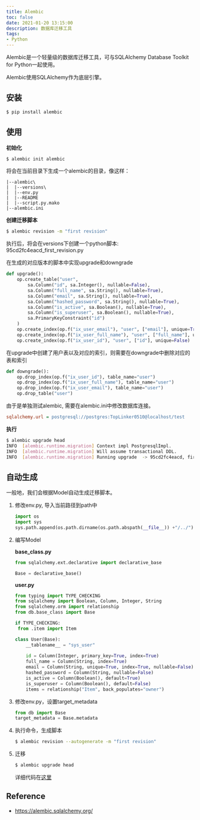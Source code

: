 ```yaml
---
title: Alembic
toc: false
date: 2021-01-20 13:15:00
description: 数据库迁移工具
tags:
- Python
---
```


Alembic是一个轻量级的数据库迁移工具，可与SQLAlchemy Database Toolkit for Python一起使用。

Alembic使用SQLAlchemy作为底层引擎。

## 安装

```bash
$ pip install alembic
```

## 使用

**初始化**

```bash
$ alembic init alembic
```

将会在当前目录下生成一个alembic的目录，像这样：

```
|--alembic\
|  |--versions\
|  |--env.py
|  |--README
|  |--script.py.mako
|--alembic.ini
```

**创建迁移脚本**

```bash
$ alembic revision -m "first revision"
```

执行后，将会在versions下创建一个python脚本: 95cd2fc4eacd_first_revision.py

在生成的对应版本的脚本中实现upgrade和downgrade

```python
def upgrade():
    op.create_table("user",
        sa.Column("id", sa.Integer(), nullable=False),
        sa.Column("full_name", sa.String(), nullable=True),
        sa.Column("email", sa.String(), nullable=True),
        sa.Column("hashed_password", sa.String(), nullable=True),
        sa.Column("is_active", sa.Boolean(), nullable=True),
        sa.Column("is_superuser", sa.Boolean(), nullable=True),
        sa.PrimaryKeyConstraint("id")
    )
    op.create_index(op.f("ix_user_email"), "user", ["email"], unique=True)
    op.create_index(op.f("ix_user_full_name"), "user", ["full_name"], unique=False)
    op.create_index(op.f("ix_user_id"), "user", ["id"], unique=False)
```

在upgrade中创建了用户表以及对应的索引，则需要在downgrade中删除对应的表和索引

```python
def downgrade():
    op.drop_index(op.f("ix_user_id"), table_name="user")
    op.drop_index(op.f("ix_user_full_name"), table_name="user")
    op.drop_index(op.f("ix_user_email"), table_name="user")
    op.drop_table("user")
```

由于是单独测试alembic, 需要在alembic.ini中修改数据库连接。

```ini
sqlalchemy.url = postgresql://postgres:TopLinker0510@localhost/test
```

**执行**

```bash
$ alembic upgrade head
INFO  [alembic.runtime.migration] Context impl PostgresqlImpl.
INFO  [alembic.runtime.migration] Will assume transactional DDL.
INFO  [alembic.runtime.migration] Running upgrade  -> 95cd2fc4eacd, first revision
```

## 自动生成

一般地，我们会根据Model自动生成迁移脚本。

1. 修改env.py, 导入当前路径到path中

   ```python
   import os
   import sys
   sys.path.append(os.path.dirname(os.path.abspath(__file__)) +"/../")
   ```

2. 编写Model

   **base_class.py**

   ```python
   from sqlalchemy.ext.declarative import declarative_base
   
   Base = declarative_base()
   ```
   
   **user.py**
   
   ```python
   from typing import TYPE_CHECKING
   from sqlalchemy import Boolean, Column, Integer, String
   from sqlalchemy.orm import relationship
   from db.base_class import Base

   if TYPE_CHECKING:
    from .item import Item
   
   class User(Base):
       __tablename__ = "sys_user"
       
       id = Column(Integer, primary_key=True, index=True)
       full_name = Column(String, index=True)
       email = Column(String, unique=True, index=True, nullable=False)
       hashed_password = Column(String, nullable=False)
       is_active = Column(Boolean(), default=True)
       is_superuser = Column(Boolean(), default=False)
       items = relationship("Item", back_populates="owner")
   ```
   
3. 修改env.py，设置target_metadata

   ```python
   from db import Base
   target_metadata = Base.metadata
   ```

4. 执行命令，生成脚本

   ```bash
   $ alembic revision --autogenerate -m "first revision"
   ```

5. 迁移

   ```bash
   $ alembic upgrade head
   ```

   详细代码在[这里](https://github.com/l2m2/l2-learn-python/tree/main/alembic)

## Reference

- https://alembic.sqlalchemy.org/

